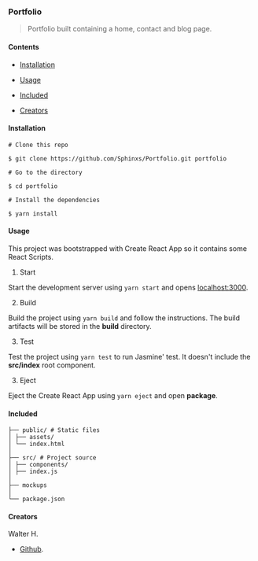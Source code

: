 ### Portfolio

> Portfolio built containing a home, contact and blog page.

#### Contents

- [Installation](#Installation)

- [Usage](#Usage)

- [Included](#Included)

- [Creators](Creators)

#### Installation

```shell
# Clone this repo

$ git clone https://github.com/Sphinxs/Portfolio.git portfolio

# Go to the directory

$ cd portfolio

# Install the dependencies

$ yarn install
```

#### Usage

This project was bootstrapped with Create React App so it contains some React Scripts.

1. Start

Start the development server using `yarn start` and opens [localhost:3000](http://localhost:3000/).

2. Build

Build the project using `yarn build` and follow the instructions. The build artifacts will be stored in the **build** directory.

3. Test

Test the project using `yarn test` to run Jasmine' test. It doesn't include the **src/index** root component.

3. Eject

Eject the Create React App using `yarn eject` and open **package**.

#### Included

```
├── public/ # Static files
│ ├── assets/
│ └── index.html
│
├── src/ # Project source
│ ├── components/
│ ├── index.js
│
├── mockups
│
└── package.json
```

#### Creators

Walter H.

- [Github](https://github.com/Sphinxs).
